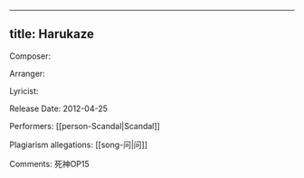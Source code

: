 
---
title: Harukaze
---
Composer: 

Arranger: 

Lyricist: 

Release Date: 2012-04-25

Performers: [[person-Scandal|Scandal]]

Plagiarism allegations:
[[song-问|问]]

Comments:
死神OP15
